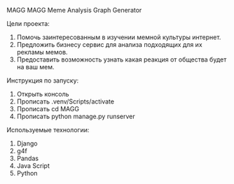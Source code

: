 MAGG
MAGG Meme Analysis Graph Generator

Цели проекта:
1. Помочь заинтересованным в изучении мемной культуры интернет.
2. Предложить бизнесу сервис для анализа подходящих для их рекламы мемов.
3. Предоставить возможность узнать какая реакция от общества будет на ваш мем.

Инструкция по запуску:
1. Открыть консоль
2. Прописать .venv/Scripts/activate
3. Прописать cd MAGG
4. Прописать python manage.py runserver

Используемые технологии:
1. Django
2. g4f
3. Pandas
4. Java Script
5. Python
